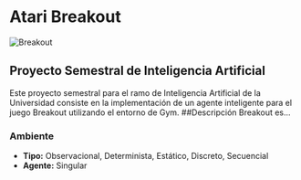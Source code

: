 # Atari Breakout
![Breakout](../../../_images/breakout.gif)
## Proyecto Semestral de Inteligencia Artificial
Este proyecto semestral para el ramo de Inteligencia Artificial de la Universidad consiste en la implementación de un agente inteligente para el juego Breakout utilizando el entorno de Gym.
##Descripción
Breakout es...

### Ambiente
- **Tipo:** Observacional, Determinista, Estático, Discreto, Secuencial
- **Agente:** Singular




